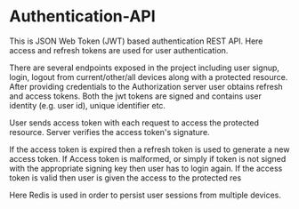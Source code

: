 # Authentication-API

This is JSON Web Token (JWT) based authentication REST API. Here access and refresh tokens are used for user authentication. 

There are several endpoints exposed in the project including user signup, login, logout from current/other/all devices along with a protected resource.
After providing credentials to the Authorization server user obtains refresh and access tokens. Both the jwt tokens are signed and contains user identity (e.g. user id), unique identifier etc.

User sends access token with each request to access the protected resource. Server verifies the access token's signature. 

If the access token is expired then a refresh token is used to generate a new access token. If Access token is malformed, or simply if token is not signed with the appropriate signing key then user has to login again. If the access token is valid then user is given the access to the protected res

Here Redis is used in order to persist user sessions from multiple devices.


